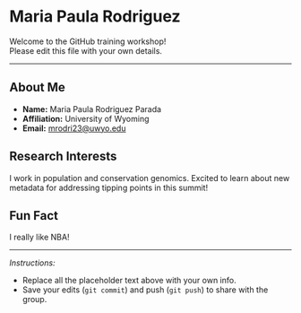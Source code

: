 # Maria Paula Rodriguez

Welcome to the GitHub training workshop!  
Please edit this file with your own details.

---

## About Me
- **Name:** Maria Paula Rodriguez Parada  
- **Affiliation:** University of Wyoming  
- **Email:** mrodri23@uwyo.edu  

## Research Interests
I work in population and conservation genomics. Excited to learn about new metadata for addressing tipping points in this summit!  

## Fun Fact
I really like NBA! 

---

*Instructions:*  
- Replace all the placeholder text above with your own info.  
- Save your edits (`git commit`) and push (`git push`) to share with the group.  
